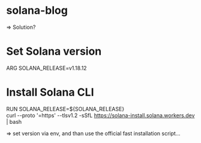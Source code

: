 # solana-blog

=> Solution?

# Set Solana version

ARG SOLANA_RELEASE=v1.18.12

# Install Solana CLI

RUN SOLANA_RELEASE=${SOLANA_RELEASE} \
 curl --proto '=https' --tlsv1.2 -sSfL https://solana-install.solana.workers.dev | bash

=> set version via env, and than use the official fast installation script...
